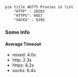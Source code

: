 
```mermaid
pie title 40775 Proxies in list
    "HTTP" : 28263
    "HTTPS": 9857
    "SOCKS" : 9295
```

### Some Info
#### Average Timeout

- mixed: 4.0s
- http: 2.3s
- https: 8.2s
- socks: 6.4s